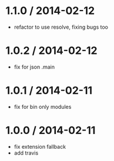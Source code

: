 
1.1.0 / 2014-02-12 
==================

 * refactor to use resolve, fixing bugs too

1.0.2 / 2014-02-12 
==================

 * fix for json .main

1.0.1 / 2014-02-11 
==================

 * fix for bin only modules

1.0.0 / 2014-02-11 
==================

 * fix extension fallback
 * add travis
